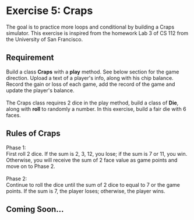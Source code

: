 # Exercise 5: Craps

The goal is to practice more loops and conditional by building a Craps simulator. This exercise is inspired from the homework Lab 3 of CS 112 from the University of San Francisco.

## Requirement
Build a class <b>Craps</b> with a <b>play</b> method. See below section for the game direction. Upload a text of a player's info, along with his chip balance. Record the gain or loss of each game, add the record of the game and update the player's balance.
<br><br>
The Craps class requires 2 dice in the play method, build a class of <b>Die</b>, along with <b>roll</b> to randomly a number. In this exercise, build a fair die with 6 faces.

## Rules of Craps
Phase 1:<br>
First roll 2 dice. If the sum is 2, 3, 12, you lose; if the sum is 7 or 11, you win. Otherwise, you will receive the sum of 2 face value as game points and move on to Phase 2.
<br><br>
Phase 2:<br>
Continue to roll the dice until the sum of 2 dice to equal to 7 or the game points. If the sum is 7, the player loses; otherwise, the player wins.

## Coming Soon...